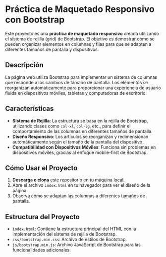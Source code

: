 # Práctica de Maquetado Responsivo con Bootstrap

Este proyecto es una **práctica de maquetado responsivo** creada utilizando el sistema de rejilla (grid) de Bootstrap. El objetivo es demostrar cómo se pueden organizar elementos en columnas y filas para que se adapten a diferentes tamaños de pantalla y dispositivos.

## Descripción

La página web utiliza Bootstrap para implementar un sistema de columnas que responde a los cambios de tamaño de pantalla. Los elementos se reorganizan automáticamente para proporcionar una experiencia de usuario fluida en dispositivos móviles, tabletas y computadoras de escritorio.

## Características

- **Sistema de Rejilla**: La estructura se basa en la rejilla de Bootstrap, utilizando clases como `col-xl`, `col-lg`, etc., para definir el comportamiento de las columnas en diferentes tamaños de pantalla.
- **Diseño Responsivo**: Los artículos se reorganizan y redimensionan automáticamente según el tamaño de la pantalla del dispositivo.
- **Compatibilidad con Dispositivos Móviles**: Funciona sin problemas en dispositivos móviles, gracias al enfoque mobile-first de Bootstrap.

## Cómo Usar el Proyecto

1. **Descarga o clona** este repositorio en tu máquina local.
2. Abre el archivo `index.html` en tu navegador para ver el diseño de la página.
3. Observa cómo se adaptan las columnas a diferentes tamaños de pantalla.

## Estructura del Proyecto

- `index.html`: Contiene la estructura principal del HTML con la implementación del sistema de rejilla de Bootstrap.
- `css/bootstrap.min.css`: Archivo de estilos de Bootstrap.
- `js/bootstrap.min.js`: Archivo JavaScript de Bootstrap para las funcionalidades adicionales.


